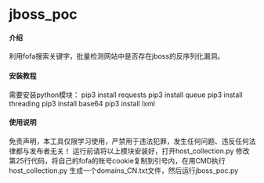 # jboss_poc

#### 介绍
利用fofa搜索关键字，批量检测网站中是否存在jboss的反序列化漏洞。

#### 安装教程

需要安装python模块：
pip3 install requests
pip3 install queue
pip3 install threading
pip3 install base64
pip3 install lxml
#### 使用说明
免责声明，本工具仅限学习使用，严禁用于违法犯罪，发生任何问题、违反任何法律都与发布者无关！
运行前请将以上模块安装好，打开host_collection.py  修改第25行代码，将自己的fofa的账号cookie复制到引号内，在用CMD执行host_collection.py
生成一个domains_CN.txt文件，然后运行jboss_poc.py